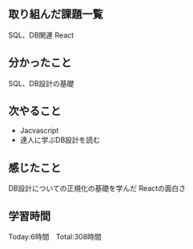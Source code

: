 ## 取り組んだ課題一覧

SQL、DB関連
React

## 分かったこと

SQL、DB設計の基礎


## 次やること　

- Jacvascript
- 達人に学ぶDB設計を読む

## 感じたこと

DB設計についての正規化の基礎を学んだ
Reactの面白さ


## 学習時間

Today:6時間　Total:308時間